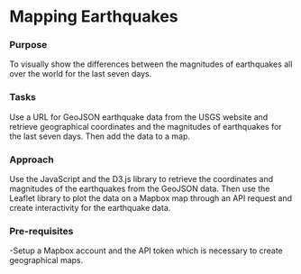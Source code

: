 # Mapping Earthquakes

### Purpose
To visually show the differences between the magnitudes of earthquakes all over the world for the last seven days.

### Tasks
Use a URL for GeoJSON earthquake data from the USGS website and retrieve geographical coordinates and the magnitudes of earthquakes for the last seven days. Then add the data to a map.

### Approach
Use the JavaScript and the D3.js library to retrieve the coordinates and magnitudes of the earthquakes from the GeoJSON data. Then use the Leaflet library to plot the data on a Mapbox map through an API request and create interactivity for the earthquake data.

### Pre-requisites
-Setup a Mapbox account and the API token which is necessary to create geographical maps.
